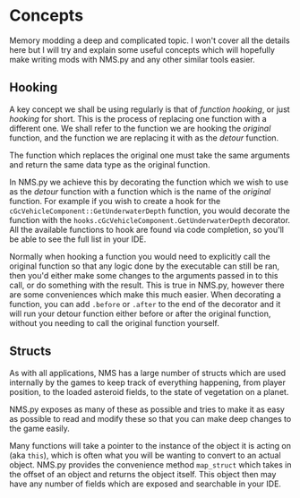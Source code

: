 # Concepts

Memory modding a deep and complicated topic. I won't cover all the details here but I will try and explain some useful concepts which will hopefully make writing mods with NMS.py and any other similar tools easier.

## Hooking

A key concept we shall be using regularly is that of *function hooking*, or just *hooking* for short. This is the process of replacing one function with a different one.
We shall refer to the function we are hooking the *original* function, and the function we are replacing it with as the *detour* function.

The function which replaces the original one must take the same arguments and return the same data type as the original function.

In NMS.py we achieve this by decorating the function which we wish to use as the *detour* function with a function which is the name of the *original* function.
For example if you wish to create a hook for the `cGcVehicleComponent::GetUnderwaterDepth` function, you would decorate the function with the `hooks.cGcVehicleComponent.GetUnderwaterDepth` decorator.
All the available functions to hook are found via code completion, so you'll be able to see the full list in your IDE.

Normally when hooking a function you would need to explicitly call the original function so that any logic done by the executable can still be ran, then you'd either make some changes to the arguments passed in to this call, or do something with the result. This is true in NMS.py, however there are some conveniences which make this much easier.
When decorating a function, you can add `.before` or `.after` to the end of the decorator and it will run your detour function either before or after the original function, without you needing to call the original function yourself.

## Structs

As with all applications, NMS has a large number of structs which are used internally by the games to keep track of everything happening, from player position, to the loaded asteroid fields, to the state of vegetation on a planet.

NMS.py exposes as many of these as possible and tries to make it as easy as possible to read and modify these so that you can make deep changes to the game easily.

Many functions will take a pointer to the instance of the object it is acting on (aka `this`), which is often what you will be wanting to convert to an actual object.
NMS.py provides the convenience method `map_struct` which takes in the offset of an object and returns the object itself. This object then may have any number of fields which are exposed and searchable in your IDE.
